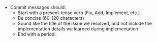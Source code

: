 - Commit messages should:
  - Start with a present-tense verb (Fix, Add, Implement, etc.)
  - Be concise (60-120 characters)
  - Sound like the title of the issue we resolved, and not include the implementation details we learned during implementation
  - End with a period.
